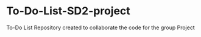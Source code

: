 # To-Do-List-SD2-project
To-Do List Repository created to collaborate the code for the group Project
